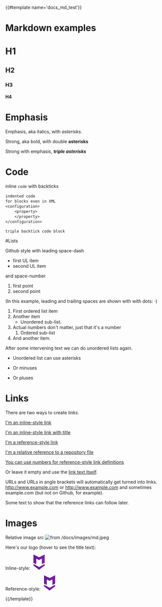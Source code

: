 {{#template name='docs_md_test'}}
# Markdown examples

# H1
## H2
### H3
#### H4

# Emphasis

Emphasis, aka italics, with *asterisks*.

Strong, aka bold, with double **asterisks**

Strong with emphasis, ***triple asterisks***

# Code

inline `code` with backticks

    indented code
    for blocks even in XML
    <configuration>
        <property>
        </property>
    </configuration>

```
triple backtick code block
```

#Lists

Github style with leading space-dash

 - first UL item
 - second UL item

and space-number

 1. first point
 2. second point

(In this example, leading and trailing spaces are shown with with dots: ⋅)

1. First ordered list item
2. Another item
   * Unordered sub-list. 
1. Actual numbers don't matter, just that it's a number
   1. Ordered sub-list
4. And another item.

After some intervening text we can do unordered lists again.

* Unordered list can use asterisks
- Or minuses
+ Or pluses

# Links

There are two ways to create links.

[I'm an inline-style link](https://www.google.com)

[I'm an inline-style link with title](https://www.google.com "Google's Homepage")

[I'm a reference-style link][Arbitrary case-insensitive reference text]

[I'm a relative reference to a repository file](../blob/master/LICENSE)

[You can use numbers for reference-style link definitions][1]

Or leave it empty and use the [link text itself].

URLs and URLs in angle brackets will automatically get turned into links. 
http://www.example.com or <http://www.example.com> and sometimes 
example.com (but not on Github, for example).

Some text to show that the reference links can follow later.

[arbitrary case-insensitive reference text]: https://www.mozilla.org
[1]: http://slashdot.org
[link text itself]: http://www.reddit.com

# Images

Relative image src ![from /docs/images/md.jpeg](/docs/images/md.jpeg)

Here's our logo (hover to see the title text):

Inline-style: 
![alt text](https://github.com/adam-p/markdown-here/raw/master/src/common/images/icon48.png "Logo Title Text 1")

Reference-style: 
![alt text][logo]

[logo]: https://github.com/adam-p/markdown-here/raw/master/src/common/images/icon48.png "Logo Title Text 2"


{{/template}}
